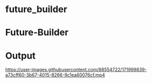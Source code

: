 # future_builder

# Future-Builder

# Output



https://user-images.githubusercontent.com/88554722/171999839-a73cff60-3b67-4015-8266-9c1ea60076cf.mp4

